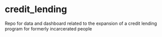 # credit_lending
Repo for data and dashboard related to the expansion of a credit lending program for formerly incarcerated people
